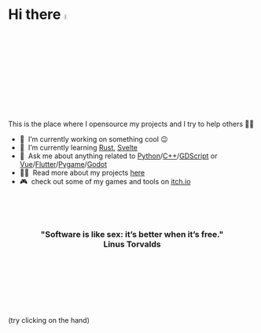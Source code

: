 # Hi there <a href="https://youtu.be/dQw4w9WgXcQ"><img src="https://media.giphy.com/media/hvRJCLFzcasrR4ia7z/giphy.gif" width="5%"></a>
This is the place where I opensource my projects and I try to help others 👨‍💻

- 🔭 &nbsp;I’m currently working on something cool :wink:
- 🌱 &nbsp;I’m currently learning [Rust](https://www.rust-lang.org/), [Svelte](https://svelte.dev/)
- 💬 &nbsp;Ask me about anything related to [Python](https://www.python.org/)/[C++](https://en.wikipedia.org/wiki/C%2B%2B)/[GDScript](https://godotengine.org/) or [Vue](https://vuejs.org/)/[Flutter](https://flutter.dev/)/[Pygame](https://www.pygame.org/)/[Godot](https://godotengine.org/)
- 👨‍💻 &nbsp;Read more about my projects [here](https://github.com/CapoStudios?tab=repositories)
- 🎮 &nbsp;check out some of my games and tools on [itch.io](https://capostudios.itch.io/)

<h3 align="center">
<br><br><br>
"Software is like sex: it’s better when it’s free."<br>
Linus Torvalds<br><br><br><br><br><br><br>
</h3>

(try clicking on the hand)
